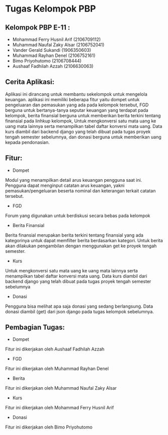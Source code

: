# Tugas Kelompok PBP

## Kelompok PBP E-11 :

- Mohammad Ferry Husnil Arif (2106709112)
- Muhammad Naufal Zaky Alsar (2106752041)
- Vander Gerald Sukandi (1906350603)
- Muhammad Rayhan Denel (2106752161)
- Bimo Priyohutomo (2106708444)
- Aushaaf Fadhilah Azzah (2106630063)

## Cerita Aplikasi:

Aplikasi ini dirancang untuk membantu sekelompok untuk mengelola keuangan. aplikasi ini memiliki beberapa fitur yaitu dompet untuk pengeluaran dan pemasukan yang ada pada kelompok tersebut, FGD berguna untuk bertanya-tanya seputar keuangan yang terdapat pada kelompok, berita finansial berguna untuk memberikan berita terkini tentang finansial pada linhkup kelompok, Untuk mengkonversi satu mata uang ke uang mata lainnya serta menampilkan tabel daftar konversi mata uang. Data kurs diambil dari backend django yang telah dibuat pada tugas proyek tengah semester sebelumnya, dan donasi berguna untuk memberikan uang kepada pendonasian.

## Fitur:

- Dompet

Modul yang menampilkan detail arus keuangan pengguna saat ini. Pengguna dapat menginput catatan arus keuangan, yakni pemasukan/pengeluaran beserta nominal dan keterangan terkait catatan tersebut.

- FGD

Forum yang digunakan untuk berdiskusi secara bebas pada kelompok

- Berita Finansial

Berita finansial merupakan berita terkini tentang finansial yang ada kategorinya untuk dapat memfilter berita berdasarkan kategori. Untuk berita akan dilakukan pengambilan dengan menggunakan get ke proyek tengah semester.

- Kurs

Untuk mengkonversi satu mata uang ke uang mata lainnya serta menampilkan tabel daftar konversi mata uang. Data kurs diambil dari backend django yang telah dibuat pada tugas proyek tengah semester sebelumnya

- Donasi

Pengguna bisa melihat apa saja donasi yang sedang berlangsung. Data donasi diambil (get) dari json django pada tugas kelompok sebelumnya.

## Pembagian Tugas:

- Dompet

Fitur ini dikerjakan oleh Aushaaf Fadhilah Azzah 

- FGD

Fitur ini dikerjakan oleh Muhammad Rayhan Denel

- Berita

Fitur ini dikerjakan oleh Muhammad Naufal Zaky Alsar

- Kurs

Fitur ini dikerjakan oleh Mohammad Ferry Husnil Arif

- Donasi

Fitur ini dikerjakan oleh Bimo Priyohutomo


